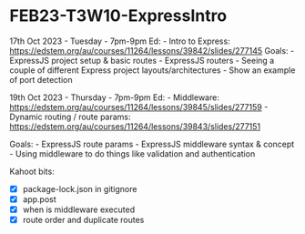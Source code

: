 # FEB23-T3W10-ExpressIntro

17th Oct 2023 - Tuesday - 7pm-9pm
Ed: 
	- Intro to Express: https://edstem.org/au/courses/11264/lessons/39842/slides/277145
Goals:
	- ExpressJS project setup & basic routes
	- ExpressJS routers
	- Seeing a couple of different Express project layouts/architectures
		- Show an example of port detection 


19th Oct 2023 - Thursday - 7pm-9pm
Ed: 
	- Middleware: https://edstem.org/au/courses/11264/lessons/39845/slides/277159
	- Dynamic routing / route params: https://edstem.org/au/courses/11264/lessons/39843/slides/277151

Goals: 
	- ExpressJS route params
	- ExpressJS middleware syntax & concept
	- Using middleware to do things like validation and authentication

Kahoot bits:
- [x] package-lock.json in gitignore 
- [x] app.post 
- [x] when is middleware executed 
- [x] route order and duplicate routes 